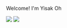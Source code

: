 Welcome! I'm Yisak Oh

<a href="https://github.com/Yisak5"><img src="https://img.shields.io/badge/GitHub-181717?style=flat-square&logo=GitHub&logoColor=white"/></a>
<img src="https://img.shields.io/badge/issac1162@gmail.com-EA4335?style=flat-square&logo=Gmail&logoColor=white"/>
